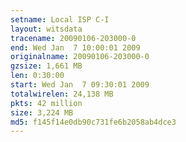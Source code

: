 ```yaml
---
setname: Local ISP C-I
layout: witsdata
tracename: 20090106-203000-0
end: Wed Jan  7 10:00:01 2009
originalname: 20090106-203000-0
gzsize: 1,661 MB
len: 0:30:00
start: Wed Jan  7 09:30:01 2009
totalwirelen: 24,138 MB
pkts: 42 million
size: 3,224 MB
md5: f145f14e0db90c731fe6b2058ab4dce3
---
```

